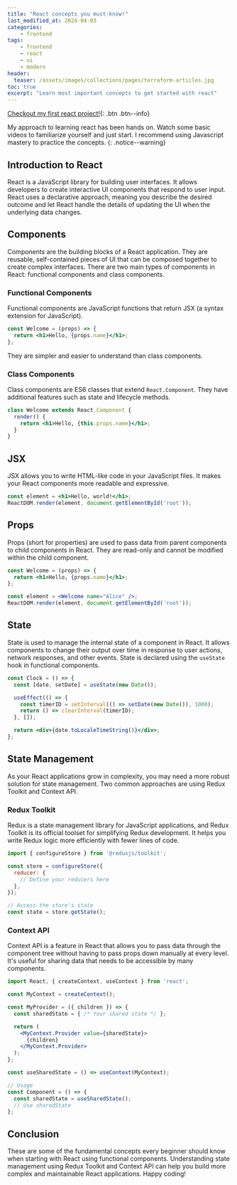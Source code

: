 ```yaml
---
title: "React concepts you must-know!"
last_modified_at: 2024-04-03
categories:
    - frontend
tags:
    - frontend
    - react
    - ui
    - modern
header: 
  teaser: /assets/images/collections/pages/terraform-articles.jpg
toc: true
excerpt: "Learn most important concepts to get started with react"
---
```


[Checkout my first react project!](https://github.com/k-pulkit/react-store-app-demo){: .btn .btn--info}

My approach to learning react has been hands on. Watch some basic videos to familiarize yourself and just start. I recommend using Javascript mastery to practice the concepts.
{: .notice--warning}


## Introduction to React

React is a JavaScript library for building user interfaces. It allows developers to create interactive UI components that respond to user input. React uses a declarative approach, meaning you describe the desired outcome and let React handle the details of updating the UI when the underlying data changes.

## Components

Components are the building blocks of a React application. They are reusable, self-contained pieces of UI that can be composed together to create complex interfaces. There are two main types of components in React: functional components and class components.

### Functional Components

Functional components are JavaScript functions that return JSX (a syntax extension for JavaScript). 

```jsx
const Welcome = (props) => {
  return <h1>Hello, {props.name}</h1>;
};
```
They are simpler and easier to understand than class components.

### Class Components

Class components are ES6 classes that extend `React.Component`. They have additional features such as state and lifecycle methods.

```jsx
class Welcome extends React.Component {
  render() {
    return <h1>Hello, {this.props.name}</h1>;
  }
}
```

## JSX

JSX allows you to write HTML-like code in your JavaScript files. It makes your React components more readable and expressive.

```jsx
const element = <h1>Hello, world!</h1>;
ReactDOM.render(element, document.getElementById('root'));
```

## Props

Props (short for properties) are used to pass data from parent components to child components in React. They are read-only and cannot be modified within the child component.

```jsx
const Welcome = (props) => {
  return <h1>Hello, {props.name}</h1>;
};

const element = <Welcome name="Alice" />;
ReactDOM.render(element, document.getElementById('root'));
```

## State

State is used to manage the internal state of a component in React. It allows components to change their output over time in response to user actions, network responses, and other events. State is declared using the `useState` hook in functional components.

```jsx
const Clock = () => {
  const [date, setDate] = useState(new Date());

  useEffect(() => {
    const timerID = setInterval(() => setDate(new Date()), 1000);
    return () => clearInterval(timerID);
  }, []);

  return <div>{date.toLocaleTimeString()}</div>;
};
```

## State Management

As your React applications grow in complexity, you may need a more robust solution for state management. Two common approaches are using Redux Toolkit and Context API.

### Redux Toolkit

Redux is a state management library for JavaScript applications, and Redux Toolkit is its official toolset for simplifying Redux development. It helps you write Redux logic more efficiently with fewer lines of code.

```jsx
import { configureStore } from '@reduxjs/toolkit';

const store = configureStore({
  reducer: {
    // Define your reducers here
  },
});

// Access the store's state
const state = store.getState();
```

### Context API

Context API is a feature in React that allows you to pass data through the component tree without having to pass props down manually at every level. It's useful for sharing data that needs to be accessible by many components.

```jsx
import React, { createContext, useContext } from 'react';

const MyContext = createContext();

const MyProvider = ({ children }) => {
  const sharedState = { /* Your shared state */ };

  return (
    <MyContext.Provider value={sharedState}>
      {children}
    </MyContext.Provider>
  );
};

const useSharedState = () => useContext(MyContext);

// Usage
const Component = () => {
  const sharedState = useSharedState();
  // Use sharedState
};
```

## Conclusion

These are some of the fundamental concepts every beginner should know when starting with React using functional components. Understanding state management using Redux Toolkit and Context API can help you build more complex and maintainable React applications. Happy coding!


